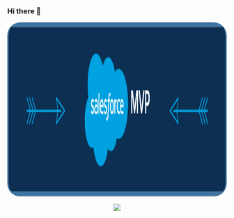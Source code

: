### Hi there 👋

<!--
**forcePanda/forcePanda** is a ✨ _special_ ✨ repository because its `README.md` (this file) appears on your GitHub profile.

Here are some ideas to get you started:

- 🔭 I’m currently working on ...
- 🌱 I’m currently learning ...
- 👯 I’m looking to collaborate on ...
- 🤔 I’m looking for help with ...
- 💬 Ask me about ...
- 📫 How to reach me: ...
- 😄 Pronouns: ...
- ⚡ Fun fact: ...
-->

<!-- -->

<img src="media/mvplogo.png" style="border-radius:30px" width="800" height="400" alt="mvp logo">

<!-- Visitors Counter -->
<p align="center">
    <img src="https://visitor-badge.laobi.icu/badge?page_id=forcePanda" id="counter">
</p>

